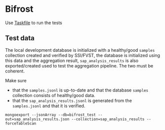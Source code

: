 # Bifrost

Use [Taskfile](https://taskfile.dev) to run the tests


## Test data

The local development database is initialized with a healthy/good `samples` collection created and verified by SSI/FVST, the database is initialized using this data and the aggregation result, `sap_analysis_results` is also exported/created used to test the aggregation pipeline. The two must be coherent.

Make sure 
* that the `samples.jsonl` is up-to-date and that the database `samples` collection consists of healthy/good data.
* that the `sap_analysis_results.jsonl` is generated from the `samples.jsonl` and that it is verified.

`mongoexport --jsonArray --db=bifrost_test --out=sap_analysis_results.json --collection=sap_analysis_results --forceTableScan`